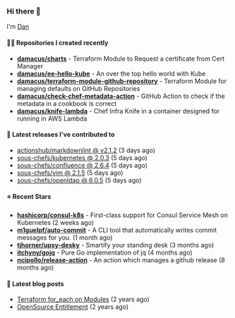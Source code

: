 

### Hi there 👋

I'm [Dan](https://medium.com/@dan.m.webb)

#### 👨‍💻 Repositories I created recently
- **[damacus/charts](https://github.com/damacus/charts)** - Terraform Module to Request a certificate from Cert Manager
- **[damacus/ee-hello-kube](https://github.com/damacus/ee-hello-kube)** - An over the top hello world with Kube
- **[damacus/terraform-module-github-repository](https://github.com/damacus/terraform-module-github-repository)** - Terraform Module for managing defaults on GitHub Repositories
- **[damacus/check-chef-metadata-action](https://github.com/damacus/check-chef-metadata-action)** - GitHub Action to check if the metadata in a cookbook is correct
- **[damacus/knife-lambda](https://github.com/damacus/knife-lambda)** - Chef Infra Knife in a container designed for running in AWS Lambda

#### 🚀 Latest releases I've contributed to


- [actionshub/markdownlint @ v2.1.2](https://github.com/actionshub/markdownlint/releases/tag/v2.1.2) (3 days ago)
- [sous-chefs/kubernetes @ 2.0.3](https://github.com/sous-chefs/kubernetes/releases/tag/2.0.3) (5 days ago)
- [sous-chefs/confluence @ 2.6.4](https://github.com/sous-chefs/confluence/releases/tag/2.6.4) (5 days ago)
- [sous-chefs/vim @ 2.1.5](https://github.com/sous-chefs/vim/releases/tag/2.1.5) (5 days ago)
- [sous-chefs/openldap @ 6.0.5](https://github.com/sous-chefs/openldap/releases/tag/6.0.5) (5 days ago)

#### ⭐ Recent Stars


- **[hashicorp/consul-k8s](https://github.com/hashicorp/consul-k8s)** - First-class support for Consul Service Mesh on Kubernetes (2 weeks ago)
- **[m1guelpf/auto-commit](https://github.com/m1guelpf/auto-commit)** - A CLI tool that automatically writes commit messages for you. (1 month ago)
- **[tjhorner/upsy-desky](https://github.com/tjhorner/upsy-desky)** - Smartify your standing desk (3 months ago)
- **[itchyny/gojq](https://github.com/itchyny/gojq)** - Pure Go implementation of jq (4 months ago)
- **[ncipollo/release-action](https://github.com/ncipollo/release-action)** - An action which manages a github release (8 months ago)

#### 📄 Latest blog posts
- [Terraform for_each on Modules](https://medium.com/@dan.m.webb/terraform-for-each-on-modules-bcf17c97e9ff?source=rss-bbba9c670f6e------2) (2 years ago)
- [OpenSource Entitlement](https://medium.com/@dan.m.webb/opensource-entitlement-f4584a035063?source=rss-bbba9c670f6e------2) (2 years ago)
